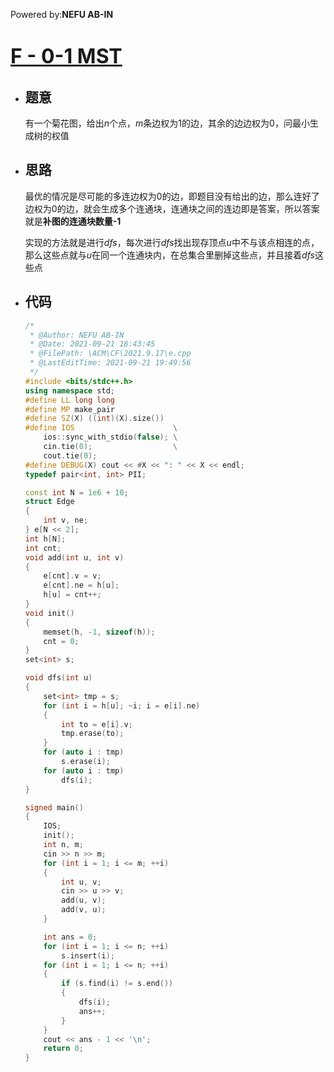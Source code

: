 Powered by:**NEFU AB-IN**

# <font color=#6495ED size=6>[F - 0-1 MST](https://codeforces.com/gym/345048/problem/F)</font>

- ## 题意

  有一个菊花图，给出$n$个点，$m$条边权为$1$的边，其余的边边权为$0$，问最小生成树的权值

- ## 思路

  最优的情况是尽可能的多连边权为$0$的边，即题目没有给出的边，那么连好了边权为$0$的边，就会生成多个连通块，连通块之间的连边即是答案，所以答案就是**补图的连通块数量-1**

  实现的方法就是进行$dfs$，每次进行$dfs$找出现存顶点$u$中不与该点相连的点，那么这些点就与$u$在同一个连通块内，在总集合里删掉这些点，并且接着$dfs$这些点

- ## 代码

  ```cpp
  /*
   * @Author: NEFU AB-IN
   * @Date: 2021-09-21 18:43:45
   * @FilePath: \ACM\CF\2021.9.17\e.cpp
   * @LastEditTime: 2021-09-21 19:49:56
   */
  #include <bits/stdc++.h>
  using namespace std;
  #define LL long long
  #define MP make_pair
  #define SZ(X) ((int)(X).size())
  #define IOS                      \
      ios::sync_with_stdio(false); \
      cin.tie(0);                  \
      cout.tie(0);
  #define DEBUG(X) cout << #X << ": " << X << endl;
  typedef pair<int, int> PII;
  
  const int N = 1e6 + 10;
  struct Edge
  {
      int v, ne;
  } e[N << 2];
  int h[N];
  int cnt;
  void add(int u, int v)
  {
      e[cnt].v = v;
      e[cnt].ne = h[u];
      h[u] = cnt++;
  }
  void init()
  {
      memset(h, -1, sizeof(h));
      cnt = 0;
  }
  set<int> s;
  
  void dfs(int u)
  {
      set<int> tmp = s;
      for (int i = h[u]; ~i; i = e[i].ne)
      {
          int to = e[i].v;
          tmp.erase(to);
      }
      for (auto i : tmp)
          s.erase(i);
      for (auto i : tmp)
          dfs(i);
  }
  
  signed main()
  {
      IOS;
      init();
      int n, m;
      cin >> n >> m;
      for (int i = 1; i <= m; ++i)
      {
          int u, v;
          cin >> u >> v;
          add(u, v);
          add(v, u);
      }
  
      int ans = 0;
      for (int i = 1; i <= n; ++i)
          s.insert(i);
      for (int i = 1; i <= n; ++i)
      {
          if (s.find(i) != s.end())
          {
              dfs(i);
              ans++;
          }
      }
      cout << ans - 1 << '\n';
      return 0;
  }
  ```
  
  